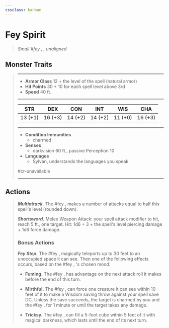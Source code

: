 ```yaml
---
cssclass: kanban
---
```


# Fey Spirit
>*Small #fey , , unaligned*
## Monster Traits
>___
>- **Armor Class** 12 + the level of the spell (natural armor)
>- **Hit Points** 30 + 10 for each spell level above 3rd
>- **Speed** 40 ft.
>___
>|STR|DEX|CON|INT|WIS|CHA|
>|:---:|:---:|:---:|:---:|:---:|:---:|
>|13 (+1)|16 (+3)|14 (+2)|14 (+2)|11 (+0)|16 (+3)|
>___
>- **Condition Immunities**
>	 - charmed
>- **Senses**
>	 - darkvision 60 ft., passive Perception 10
>- **Languages**
>	 - Sylvan, understands the languages you speak
>
> #cr-unavailable
>___
## Actions
>***Multiattack.*** The #fey ,  makes a number of attacks equal to half this spell's level (rounded down).  
>
>***Shortsword.*** Melee Weapon Attack: your spell attack modifier to hit, reach 5 ft., one target. Hit: 1d6 + 3 + the spell's level piercing damage + 1d6 force damage.  
>
>### Bonus Actions
>***Fey Step.*** The #fey ,  magically teleports up to 30 feet to an unoccupied space it can see. Then one of the following effects occurs, based on the #fey , 's chosen mood:  
>- **Fuming.** The #fey ,  has advantage on the next attack roll it makes before the end of this turn.
>
>- **Mirthful.** The #fey ,  can force one creature it can see within 10 feet of it to make a Wisdom saving throw against your spell save DC. Unless the save succeeds, the target is charmed by you and the #fey ,  for 1 minute or until the target takes any damage.
>
>- **Tricksy.** The #fey ,  can fill a 5-foot cube within 5 feet of it with magical darkness, which lasts until the end of its next turn.